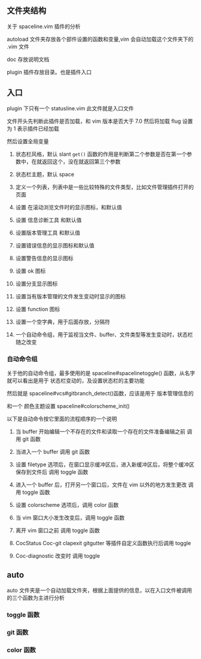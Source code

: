 ## 文件夹结构

关于 spaceline.vim 插件的分析

autoload 文件夹存放各个部件设置的函数和变量,vim 会自动加载这个文件夹下的 .vim 文件

doc 存放说明文档

plugin 插件存放目录。也是插件入口

## 入口

plugin 下只有一个 statusline.vim 此文件就是入口文件

文件开头先判断此插件是否加载，和 vim 版本是否大于 7.0 然后将加载 flug 设置为 1 表示插件已经加载

然后设置全局变量

1. 状态栏风格，默认 slant `get()` 函数的作用是判断第二个参数是否在第一个参数中，在就返回这个，没在就返回第三个参数

2. 状态栏主题，默认 space

3. 定义一个列表，列表中是一些比较特殊的文件类型，比如文件管理插件打开的页面

4. 设置 在滚动浏览文件时的显示图标，和默认值

5. 设置 信息诊断工具 和默认值

6. 设置版本管理工具 和默认值

7. 设置错误信息的显示图标和默认值

8. 设置警告信息的显示图标

9. 设置 ok 图标

10. 设置分支显示图标

11. 设置当有版本管理的文件发生变动时显示的图标

12. 设置 function 图标

13. 设置一个空字典，用于后面存放，分隔符

14. 一个自动命令组，用于监视当文件、buffer、文件类型等发生变动时，状态栏随之改变

### 自动命令组

关于他的自动命令组，最多使用的是 spaceline#spacelinetoggle() 函数，从名字就可以看出是用于 状态栏变动的，及设置状态栏的主要功能

然后就是 spaceline#vcs#gitbranch_detect()函数，应该是用于 版本管理信息的

和一个 颜色主题设置 spaceline#colorscheme_init()

以下是自动命令按它里面的流程顺序的一个说明

1. 当 buffer 开始编辑一个不存在的文件和读取一个存在的文件准备编辑之前 调用 git 函数

2. 当进入一个 buffer 调用 git 函数

3. 设置 filetype 选项后，在窗口显示缓冲区后，进入新缓冲区后，将整个缓冲区保存到文件后 调用 toggle 函数

4. 进入一个 buffer 后，打开另一个窗口后，文件在 vim 以外的地方发生更改 调用 toggle 函数

5. 设置 colorscheme 选项后，调用 color 函数

6. 当 vim 窗口大小发生改变后，调用 toggle 函数

7. 离开 vim 窗口之前 调用 toggle 函数

8. CocStatus Coc-git clapexit gitgutter 等插件自定义函数执行后调用 toggle

9. Coc-diagnostic 改变时 调用 toggle

## auto

auto 文件夹是一个自动加载文件夹，根据上面提供的信息，以在入口文件被调用的三个函数为主进行分析

### toggle 函数

### git 函数

### color 函数
